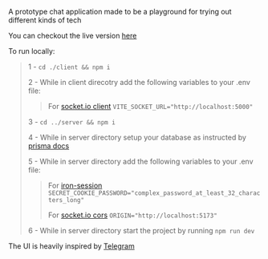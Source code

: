 A prototype chat application made to be a playground for trying out different kinds of tech

You can checkout the live version [here](https://chatapp.pezhmanghavami.com/)

To run locally:
> 1 - `cd ./client && npm i`
>
> 2 -  While in client direcotry add the following variables to your .env file:
>> For [socket.io client](https://socket.io/docs/v4/client-initialization/) `VITE_SOCKET_URL="http://localhost:5000"`
>
> 3 - `cd ../server && npm i`
>
> 4 - While in server directory setup your database as instructed by [prisma docs](https://www.prisma.io/docs/getting-started/setup-prisma/add-to-existing-project/relational-databases/connect-your-database-typescript-postgres)
>
> 5 - While in server directory add the following variables to your .env file:
>> For [iron-session](https://github.com/vvo/iron-session) `SECRET_COOKIE_PASSWORD="complex_password_at_least_32_characters_long"`
>>
>> For [socket.io cors](https://socket.io/docs/v4/handling-cors/) `ORIGIN="http://localhost:5173"`
>
> 6 - While in server directory start the project by running `npm run dev`

The UI is heavily inspired by [Telegram](https://telegram.org/)
